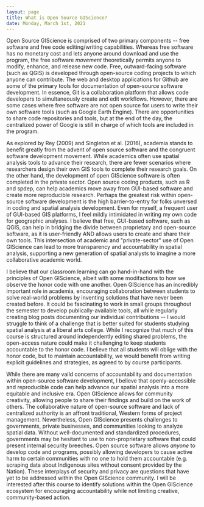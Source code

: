 ```yaml
---
layout: page
title: What is Open Source GIScience?
date: Monday, March 1st, 2021
---
```


Open Source GIScience is comprised of two primary components -- free software and free code editing/writing capabilities. Whereas free software has no monetary cost and lets anyone around download and use the program, the free software *movement* theoretically permits anyone to modify, enhance, and release new code. Free, outward-facing software (such as QGIS) is  developed through open-source coding projects to which anyone can contribute. The web and desktop applications for Github are some of the primary tools for documentation of open-source software development. In essence, Git is a  collaboration platform that allows code developers to simultaneously create and edit workflows. However, there are some cases where free software are not open source for users to write their own software tools (such as Google Earth Engine). There are opportunities to share code repositories and tools, but at the end of the day, the centralized power of Google is still in charge of which tools are included in the program.

As explored by Rey (2009) and Singleton et al. (2016), academia stands to benefit greatly from the advent of open source software and the congruent software development movement. While academics often use spatial analysis tools to advance their research, there are fewer scenarios where researchers design their own GIS tools to complete their research goals. On the other hand, the development of open GIScience software is often completed in the private sector. Open source coding products, such as R and spdep, can help academics move away from GUI-based software and create more reproducible research.  Perhaps the greatest risk within open-source software development is the high barrier-to-entry for folks unversed in coding and spatial analysis development. Even for myself, a frequent user of GUI-based GIS platforms, I feel mildly intimidated in writing my own code for geographic analyses. I believe that free, GUI-based software, such as QGIS, can help in bridging the divide between proprietary and open-source software, as it is user-friendly AND allows users to create and share their own tools. This intersection of  academic and "private-sector" use of Open GIScience can lead to more transparency and accountability in spatial analysis, supporting a new generation of spatial analysts to imagine a more collaborative academic world.

I believe that our classroom learning can go hand-in-hand with the principles of Open GIScience, albeit with some modifactions to how we observe the honor code with one another. Open GIScience has an incredibly important role in academia, encouraging collaboration between students to solve real-world problems by inventing solutions that have never been created before. It could be fascinating to work in small groups throughout the semester to develop publically-available tools, all while regularly creating blog posts documenting our individual contributions -- I would struggle to think of a challenge that is better suited for students studying spatial analysis at a liberal arts college. While I recognize that much of this course is structured around independently editing shared problems, the open-access nature could make it challenging to keep students accountable to the honor code. I believe that all students will oblige with the honor code, but to maintain accountability, we would benefit from writing explicit guidelines and strategies, as agreed to by course participants.  

While there are many vaild concerns of accountability and documentation within open-source software development, I believe that openly-accessible and reproducible code can help advance our spatial analysis into a more equitable and inclusive era. Open GIScience allows for community creativity, allowing people to share their findings and build on the work of others. The collaborative nature of open-source software and lack of centralized authority is an affront traditional, Western forms of project management. Nevertheless, Open GIScience presents challenges to governments, private businesses, and communities looking to analyze spatial data. Without well-documented and standardized procedures, governments may be hesitant to use to non-proprietary software that could present internal security breeches. Open source software allows *anyone* to develop code and programs, possibly allowing developers to cause active harm to certain communities with no one to hold them accountable (e.g. scraping data about Indigenous sites without consent provided by the Nation). These interplays of security and privacy are questions that have yet to be addressed within the Open GIScience community. I will be interested after this course to identify solutions within the Open GIScience ecosystem for encouraging accountability while not limiting creative, community-based action.
